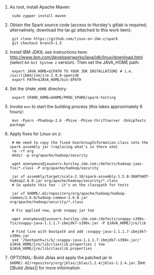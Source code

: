 1. As root, install Apache Maven:

        sudo zypper install maven

2. Obtain the Spark source code (access to Hursley's gitlab is required; alternatively, download the tar.gz attached to this work item):

        git clone https://github.com/linux-on-ibm-z/spark
        git checkout branch-1.5

3. Install IBM JDK8, see instructions here: http://www.ibm.com/developerworks/java/jdk/linux/download.html (select `64-bit System z` version). Then set the JAVA_HOME path:

        export JAVA_HOME=${PATH TO YOUR JDK INSTALLATION} # i.e. /usr/lib64/jvm/jre-1.8.0-openjdk
        export PATH=$JAVA_HOME/bin:$PATH

4. Set the `SPARK_HOME` directory:

        export SPARK_HOME=$HOME/PROD_SPARK/spark-testing

5. Invoke `mvn` to start the building process (this takes approximately 6 hours):

        mvn -Pyarn -Phadoop-2.6 -Phive -Phive-thriftserver -DskipTests package

6. Apply fixes for Linux on z:

        # We need to copy the fixed UserGroupInformation.class into the spark assembly jar (replacing what's in there atm)
        rm -rf org
        mkdir -p org/apache/hadoop/security

        wget anonymous@javaserv.hursley.ibm.com:/defects/hadoop-jaas-fix/*.class -P org/apache/hadoop/security

        jar uf assembly/target/scala-2.10/spark-assembly-1.5.0-SNAPSHOT-hadoop2.6.0.jar org/apache/hadoop/security/*.class
        # So update this too - it's on the classpath for tests

        jar uf $HOME/.m2/repository/org/apache/hadoop/hadoop-common/2.6.0/hadoop-common-2.6.0.jar org/apache/hadoop/security/*.class

        # Fix applied now, grab snappy jar too

        wget anonymous@javaserv.hursley.ibm.com:/defects/snappy-s390x-fix/snappy-java-1.1.1.7-ibmjdk7-s390x.jar -P $JAVA_HOME/jre/lib

        # Find line with bootpath and add :snappy-java-1.1.1.7-ibmjdk7-s390x.jar
        sed '/bootpath=/s/$/:snappy-java-1.1.1.7-ibmjdk7-s390x.jar/' $JAVA_HOME/jre/lib/classlib.properties | tee $JAVA_HOME/jre/lib/classlib.properties

7. OPTIONAL: Build Jblas and apply the patched jar in `$HOME/.m2/repository/org/jblas/jblas/1.2.4/jblas-1.2.4.jar`. See [[Build Jblas]] for more information.